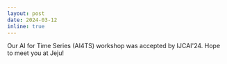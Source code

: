 ```yaml
---
layout: post
date: 2024-03-12
inline: true
---
```

Our AI for Time Series (AI4TS) workshop was accepted by IJCAI'24. Hope to meet you at Jeju!